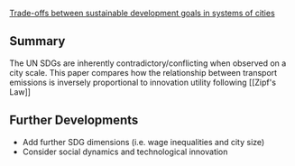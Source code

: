 [Trade-offs between sustainable development goals in systems of cities](https://www.sciencedirect.com/science/article/pii/S2226585622000346)
## Summary
The UN SDGs are inherently contradictory/conflicting when observed on a city scale. This paper compares how the relationship between transport emissions is inversely proportional to innovation utility following [[Zipf's Law]]


## Further Developments

- Add further SDG dimensions (i.e. wage inequalities and city size)
- Consider social dynamics and technological innovation
